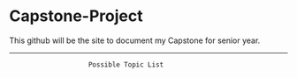 # Capstone-Project

This github will be the site to document my Capstone for senior year. 

________________________________________________________________________
                        Possible Topic List 
                        
